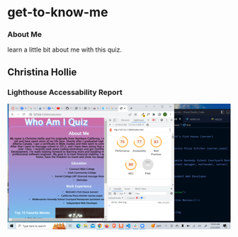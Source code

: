 # get-to-know-me

### About Me

learn a little bit about me with this quiz.

## Christina Hollie

### Lighthouse Accessability Report

![LighthouseReport](/Screenshot%20(9).png)
